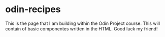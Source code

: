 # odin-recipes

This is the page that I am building within the Odin Project course. This will contain of basic componentes written in the HTML. 
Good luck my friend!

